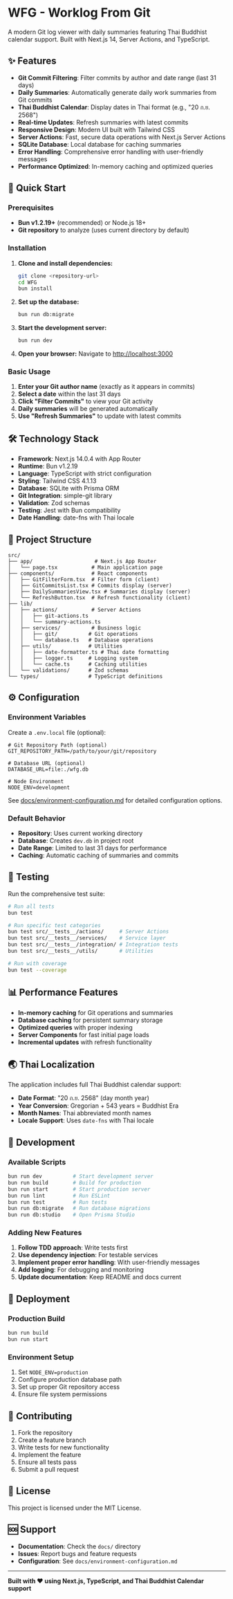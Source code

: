 # WFG - Worklog From Git

A modern Git log viewer with daily summaries featuring Thai Buddhist calendar support. Built with Next.js 14, Server Actions, and TypeScript.

## ✨ Features

- **Git Commit Filtering**: Filter commits by author and date range (last 31 days)
- **Daily Summaries**: Automatically generate daily work summaries from Git commits
- **Thai Buddhist Calendar**: Display dates in Thai format (e.g., "20 ก.ย. 2568")
- **Real-time Updates**: Refresh summaries with latest commits
- **Responsive Design**: Modern UI built with Tailwind CSS
- **Server Actions**: Fast, secure data operations with Next.js Server Actions
- **SQLite Database**: Local database for caching summaries
- **Error Handling**: Comprehensive error handling with user-friendly messages
- **Performance Optimized**: In-memory caching and optimized queries

## 🚀 Quick Start

### Prerequisites

- **Bun v1.2.19+** (recommended) or Node.js 18+
- **Git repository** to analyze (uses current directory by default)

### Installation

1. **Clone and install dependencies:**
   ```bash
   git clone <repository-url>
   cd WFG
   bun install
   ```

2. **Set up the database:**
   ```bash
   bun run db:migrate
   ```

3. **Start the development server:**
   ```bash
   bun run dev
   ```

4. **Open your browser:**
   Navigate to [http://localhost:3000](http://localhost:3000)

### Basic Usage

1. **Enter your Git author name** (exactly as it appears in commits)
2. **Select a date** within the last 31 days
3. **Click "Filter Commits"** to view your Git activity
4. **Daily summaries** will be generated automatically
5. **Use "Refresh Summaries"** to update with latest commits

## 🛠️ Technology Stack

- **Framework**: Next.js 14.0.4 with App Router
- **Runtime**: Bun v1.2.19
- **Language**: TypeScript with strict configuration
- **Styling**: Tailwind CSS 4.1.13
- **Database**: SQLite with Prisma ORM
- **Git Integration**: simple-git library
- **Validation**: Zod schemas
- **Testing**: Jest with Bun compatibility
- **Date Handling**: date-fns with Thai locale

## 📁 Project Structure

```
src/
├── app/                    # Next.js App Router
│   └── page.tsx           # Main application page
├── components/            # React components
│   ├── GitFilterForm.tsx  # Filter form (client)
│   ├── GitCommitsList.tsx # Commits display (server)
│   ├── DailySummariesView.tsx # Summaries display (server)
│   └── RefreshButton.tsx  # Refresh functionality (client)
├── lib/
│   ├── actions/           # Server Actions
│   │   ├── git-actions.ts
│   │   └── summary-actions.ts
│   ├── services/          # Business logic
│   │   ├── git/          # Git operations
│   │   └── database.ts   # Database operations
│   ├── utils/            # Utilities
│   │   ├── date-formatter.ts # Thai date formatting
│   │   ├── logger.ts     # Logging system
│   │   └── cache.ts      # Caching utilities
│   └── validations/      # Zod schemas
└── types/                # TypeScript definitions
```

## ⚙️ Configuration

### Environment Variables

Create a `.env.local` file (optional):

```env
# Git Repository Path (optional)
GIT_REPOSITORY_PATH=/path/to/your/git/repository

# Database URL (optional)
DATABASE_URL=file:./wfg.db

# Node Environment
NODE_ENV=development
```

See [docs/environment-configuration.md](docs/environment-configuration.md) for detailed configuration options.

### Default Behavior

- **Repository**: Uses current working directory
- **Database**: Creates `dev.db` in project root
- **Date Range**: Limited to last 31 days for performance
- **Caching**: Automatic caching of summaries and commits

## 🧪 Testing

Run the comprehensive test suite:

```bash
# Run all tests
bun test

# Run specific test categories
bun test src/__tests__/actions/     # Server Actions
bun test src/__tests__/services/    # Service layer
bun test src/__tests__/integration/ # Integration tests
bun test src/__tests__/utils/       # Utilities

# Run with coverage
bun test --coverage
```

## 📊 Performance Features

- **In-memory caching** for Git operations and summaries
- **Database caching** for persistent summary storage
- **Optimized queries** with proper indexing
- **Server Components** for fast initial page loads
- **Incremental updates** with refresh functionality

## 🌏 Thai Localization

The application includes full Thai Buddhist calendar support:

- **Date Format**: "20 ก.ย. 2568" (day month year)
- **Year Conversion**: Gregorian + 543 years = Buddhist Era
- **Month Names**: Thai abbreviated month names
- **Locale Support**: Uses `date-fns` with Thai locale

## 🔧 Development

### Available Scripts

```bash
bun run dev          # Start development server
bun run build        # Build for production
bun run start        # Start production server
bun run lint         # Run ESLint
bun run test         # Run tests
bun run db:migrate   # Run database migrations
bun run db:studio    # Open Prisma Studio
```

### Adding New Features

1. **Follow TDD approach**: Write tests first
2. **Use dependency injection**: For testable services
3. **Implement proper error handling**: With user-friendly messages
4. **Add logging**: For debugging and monitoring
5. **Update documentation**: Keep README and docs current

## 🚀 Deployment

### Production Build

```bash
bun run build
bun run start
```

### Environment Setup

1. Set `NODE_ENV=production`
2. Configure production database path
3. Set up proper Git repository access
4. Ensure file system permissions

## 🤝 Contributing

1. Fork the repository
2. Create a feature branch
3. Write tests for new functionality
4. Implement the feature
5. Ensure all tests pass
6. Submit a pull request

## 📝 License

This project is licensed under the MIT License.

## 🆘 Support

- **Documentation**: Check the `docs/` directory
- **Issues**: Report bugs and feature requests
- **Configuration**: See `docs/environment-configuration.md`

---

**Built with ❤️ using Next.js, TypeScript, and Thai Buddhist Calendar support**
